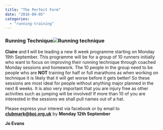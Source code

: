 ```yaml
---
title: "The Perfect Form"
date: "2016-09-05"
categories: 
  - "running-training"
---
```


### Running Technique![Running technique](https://bpj.org.uk/wp-content/uploads/2016/09/Running-technique.jpg)

**Claire** and **I** will be leading a new 8 week programme starting on Monday 19th September. This programme will be for a group of 10 runners initially who want to focus on improving their running technique through coached Monday sessions and homework. The 10 people in the group need to be people who are **NOT** training for half or full marathons as when working on technique it is likely that it will get worse before it gets better! So these sessions are most ideal for people without anything major planned in the next 8 weeks. It is also very important that you are injury free as other activities such as jumping will be involved! If more than 10 of you are interested in the sessions we shall pull names out of a hat.

Please express your interest via facebook or by email to **clubmark@bpj.org.uk** by **Monday 12th September**

**Jo Evans**
